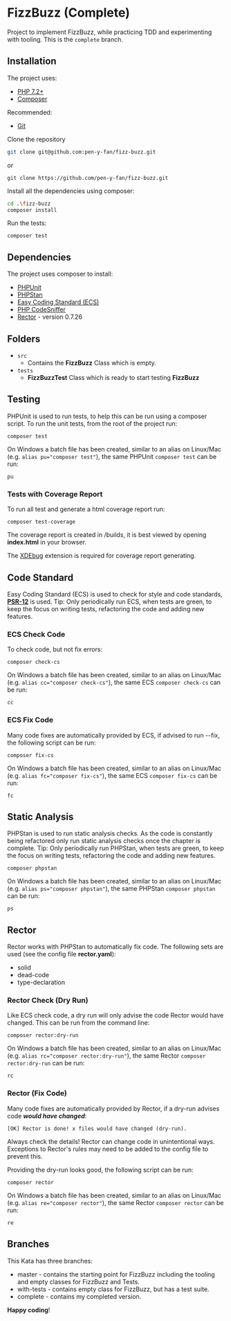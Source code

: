 # FizzBuzz (Complete)

Project to implement FizzBuzz, while practicing TDD and experimenting with tooling. This is the `complete` branch.

## Installation

The project uses:

- [PHP 7.2+](https://www.php.net/downloads.php)
- [Composer](https://getcomposer.org)

Recommended:

- [Git](https://git-scm.com/downloads)

Clone the repository

```sh
git clone git@github.com:pen-y-fan/fizz-buzz.git
```

or

```shell script
git clone https://github.com/pen-y-fan/fizz-buzz.git
```

Install all the dependencies using composer:

```sh
cd .\fizz-buzz
composer install
```

Run the tests:

```shell script
composer test
```

## Dependencies

The project uses composer to install:

- [PHPUnit](https://phpunit.de/)
- [PHPStan](https://github.com/phpstan/phpstan)
- [Easy Coding Standard (ECS)](https://github.com/symplify/easy-coding-standard) 
- [PHP CodeSniffer](https://github.com/squizlabs/PHP_CodeSniffer/wiki)
- [Rector](https://getrector.org/) - version 0.7.26

## Folders

- `src` 
    - Contains the **FizzBuzz** Class which is empty.
- `tests` 
    - **FizzBuzzTest** Class which is ready to start testing **FizzBuzz**

## Testing

PHPUnit is used to run tests, to help this can be run using a composer script. To run the unit tests, from the root of
 the project run:

```shell script
composer test
```

On Windows a batch file has been created, similar to an alias on Linux/Mac (e.g. `alias pu="composer test"`), the same
 PHPUnit `composer test` can be run:

```shell script
pu
```

### Tests with Coverage Report

To run all test and generate a html coverage report run:

```shell script
composer test-coverage
```

The coverage report is created in /builds, it is best viewed by opening **index.html** in your browser.

The [XDEbug](https://xdebug.org/download) extension is required for coverage report generating. 

## Code Standard

Easy Coding Standard (ECS) is used to check for style and code standards,
 **[PSR-12](https://www.php-fig.org/psr/psr-12/)** is used. Tip: Only periodically run ECS, when tests are green, to
 keep the focus on writing tests, refactoring the code and adding new features.

### ECS Check Code

To check code, but not fix errors:

```shell script
composer check-cs
``` 

On Windows a batch file has been created, similar to an alias on Linux/Mac (e.g. `alias cc="composer check-cs"`), the
 same ECS `composer check-cs` can be run:

```shell script
cc
```

### ECS Fix Code

Many code fixes are automatically provided by ECS, if advised to run --fix, the following script can be run:

```shell script
composer fix-cs
```

On Windows a batch file has been created, similar to an alias on Linux/Mac (e.g. `alias fc="composer fix-cs"`), the same
 ECS `composer fix-cs` can be run:

```shell script
fc
```

## Static Analysis

PHPStan is used to run static analysis checks. As the code is constantly being refactored only run static analysis
  checks once the chapter is complete. Tip: Only periodically run PHPStan, when tests are green, to keep the focus on
   writing tests, refactoring the code and adding new features.

```shell script
composer phpstan
```

On Windows a batch file has been created, similar to an alias on Linux/Mac (e.g. `alias ps="composer phpstan"`), the
 same PHPStan `composer phpstan` can be run:

```shell script
ps
```

## Rector

Rector works with PHPStan to automatically fix code. The following sets are used (see the config file **rector.yaml**):

- solid
- dead-code
- type-declaration

### Rector Check (Dry Run)

Like ECS check code, a dry run will only advise the code Rector would have changed. This can be run from the command
 line:

```shell script
composer rector:dry-run
```

On Windows a batch file has been created, similar to an alias on Linux/Mac (e.g. `alias rc="composer rector:dry-run"`),
 the same Rector `composer rector:dry-run` can be run:

```shell script
rc
```

### Rector (Fix Code)

Many code fixes are automatically provided by Rector, if a dry-run advises code ***would have changed***:

```text
[OK] Rector is done! x files would have changed (dry-run).
```

Always check the details! Rector can change code in unintentional ways. Exceptions to Rector's rules may need to be
 added to the config file to prevent this.
 
Providing the dry-run looks good, the following script can be run:

```shell script
composer rector
```

On Windows a batch file has been created, similar to an alias on Linux/Mac (e.g. `alias re="composer rector"`), the same
 Rector `composer rector` can be run:

```shell script
re
```

## Branches

This Kata has three branches:

- master - contains the starting point for FizzBuzz including the tooling and empty classes for FizzBuzz and Tests.
- with-tests - contains empty class for FizzBuzz, but has a test suite.
- complete - contains my completed version.

**Happy coding**!
